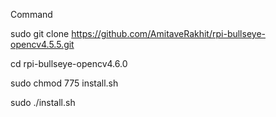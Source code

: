 Command

sudo git clone https://github.com/AmitaveRakhit/rpi-bullseye-opencv4.5.5.git


cd rpi-bullseye-opencv4.6.0

sudo chmod 775 install.sh

sudo ./install.sh
